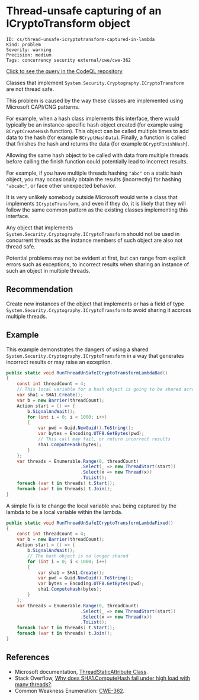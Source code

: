 # Thread-unsafe capturing of an ICryptoTransform object

```
ID: cs/thread-unsafe-icryptotransform-captured-in-lambda
Kind: problem
Severity: warning
Precision: medium
Tags: concurrency security external/cwe/cwe-362

```
[Click to see the query in the CodeQL repository](https://github.com/github/codeql/tree/main/csharp/ql/src/Likely%20Bugs/ThreadUnsafeICryptoTransformLambda.ql)

Classes that implement `System.Security.Cryptography.ICryptoTransform` are not thread safe.

This problem is caused by the way these classes are implemented using Microsoft CAPI/CNG patterns.

For example, when a hash class implements this interface, there would typically be an instance-specific hash object created (for example using `BCryptCreateHash` function). This object can be called multiple times to add data to the hash (for example `BCryptHashData`). Finally, a function is called that finishes the hash and returns the data (for example `BCryptFinishHash`).

Allowing the same hash object to be called with data from multiple threads before calling the finish function could potentially lead to incorrect results.

For example, if you have multiple threads hashing `"abc"` on a static hash object, you may occasionally obtain the results (incorrectly) for hashing `"abcabc"`, or face other unexpected behavior.

It is very unlikely somebody outside Microsoft would write a class that implements `ICryptoTransform`, and even if they do, it is likely that they will follow the same common pattern as the existing classes implementing this interface.

Any object that implements `System.Security.Cryptography.ICryptoTransform` should not be used in concurrent threads as the instance members of such object are also not thread safe.

Potential problems may not be evident at first, but can range from explicit errors such as exceptions, to incorrect results when sharing an instance of such an object in multiple threads.


## Recommendation
Create new instances of the object that implements or has a field of type `System.Security.Cryptography.ICryptoTransform` to avoid sharing it accross multiple threads.


## Example
This example demonstrates the dangers of using a shared `System.Security.Cryptography.ICryptoTransform` in a way that generates incorrect results or may raise an exception.


```csharp
public static void RunThreadUnSafeICryptoTransformLambdaBad()
{
    const int threadCount = 4;
    // This local variable for a hash object is going to be shared across multiple threads
    var sha1 = SHA1.Create();
    var b = new Barrier(threadCount);
    Action start = () => {
        b.SignalAndWait();
        for (int i = 0; i < 1000; i++)
        {
            var pwd = Guid.NewGuid().ToString();
            var bytes = Encoding.UTF8.GetBytes(pwd);
            // This call may fail, or return incorrect results
            sha1.ComputeHash(bytes);
        }
    };
    var threads = Enumerable.Range(0, threadCount)
                            .Select(_ => new ThreadStart(start))
                            .Select(x => new Thread(x))
                            .ToList();
    foreach (var t in threads) t.Start();
    foreach (var t in threads) t.Join();
}

```
A simple fix is to change the local variable `sha1` being captured by the lambda to be a local variable within the lambda.


```csharp
public static void RunThreadUnSafeICryptoTransformLambdaFixed()
{
    const int threadCount = 4;
    var b = new Barrier(threadCount);
    Action start = () => {
        b.SignalAndWait();
        // The hash object is no longer shared
        for (int i = 0; i < 1000; i++)
        {
            var sha1 = SHA1.Create();
            var pwd = Guid.NewGuid().ToString();
            var bytes = Encoding.UTF8.GetBytes(pwd);
            sha1.ComputeHash(bytes);
        }
    };
    var threads = Enumerable.Range(0, threadCount)
                            .Select(_ => new ThreadStart(start))
                            .Select(x => new Thread(x))
                            .ToList();
    foreach (var t in threads) t.Start();
    foreach (var t in threads) t.Join();
}

```

## References
* Microsoft documentation, [ThreadStaticAttribute Class](https://docs.microsoft.com/en-us/dotnet/api/system.threadstaticattribute?view=netframework-4.7.2).
* Stack Overflow, [Why does SHA1.ComputeHash fail under high load with many threads?](https://stackoverflow.com/questions/26592596/why-does-sha1-computehash-fail-under-high-load-with-many-threads).
* Common Weakness Enumeration: [CWE-362](https://cwe.mitre.org/data/definitions/362.html).